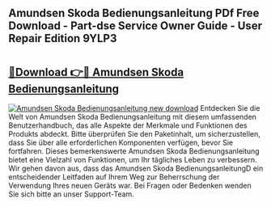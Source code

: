 ## Amundsen Skoda Bedienungsanleitung PDf Free Download - Part-dse Service Owner Guide - User Repair Edition 9YLP3

# <h2><a href="http://df2e0k6.blite.top/?on=Amundsen+Skoda+Bedienungsanleitung">🔗Download 👉🔴 Amundsen Skoda Bedienungsanleitung</a></h2>

[![Amundsen Skoda Bedienungsanleitung new download](https://i.imgur.com/lujVjoI.png)](http://df2e0k6.blite.top/?on=Amundsen+Skoda+Bedienungsanleitung)
Entdecken Sie die Welt von Amundsen Skoda Bedienungsanleitung mit diesem umfassenden Benutzerhandbuch, das alle Aspekte der Merkmale und Funktionen des Produkts abdeckt. Bitte überprüfen Sie den Paketinhalt, um sicherzustellen, dass Sie über alle erforderlichen Komponenten verfügen, bevor Sie fortfahren. Dieses bemerkenswerte Amundsen Skoda Bedienungsanleitung bietet eine Vielzahl von Funktionen, um Ihr tägliches Leben zu verbessern. Wir gehen davon aus, dass das Amundsen Skoda BedienungsanleitungD ein entscheidender Leitfaden auf Ihrem Weg zur Beherrschung der Verwendung Ihres neuen Geräts war. Bei Fragen oder Bedenken wenden Sie sich bitte an unser Support-Team.
